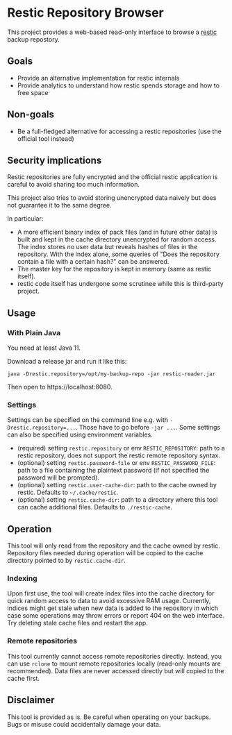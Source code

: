 # Restic Repository Browser

This project provides a web-based read-only interface to browse a [restic](https://restic.readthedocs.io) backup repostory.

## Goals

 * Provide an alternative implementation for restic internals
 * Provide analytics to understand how restic spends storage and how to free space

## Non-goals
 * Be a full-fledged alternative for accessing a restic repositories (use the official tool instead)

## Security implications

Restic repositories are fully encrypted and the official restic application is careful to avoid sharing too
much information.

This project also tries to avoid storing unencrypted data naively but does not guarantee it to the
same degree.

In particular:
 * A more efficient binary index of pack files (and in future other data) is built and kept in the cache
   directory unencrypted for random access. The index stores no user data but reveals hashes of files in the
   repository. With the index alone, some queries of "Does the repository contain a file with a certain hash?"
   can be answered.
 * The master key for the repository is kept in memory (same as restic itself).
 * restic code itself has undergone some scrutinee while this is third-party project.

## Usage

### With Plain Java

You need at least Java 11.

Download a release jar and run it like this:

```
java -Drestic.repository=/opt/my-backup-repo -jar restic-reader.jar
```

Then open to https://localhost:8080.

### Settings

Settings can be specified on the command line e.g. with `-Drestic.repository=...`. Those have to go before `-jar ...`.
Some settings can also be specified using environment variables.

 * (required) setting `restic.repository` or env `RESTIC_REPOSITORY`: path to a restic repository, does not support
   the restic remote repository syntax.
 * (optional) setting `restic.password-file` or env `RESTIC_PASSWORD_FILE`: path to a file containing the plaintext password
   (if not specified the password will be prompted).
 * (optional) setting `restic.user-cache-dir`: path to the cache owned by restic. Defaults to `~/.cache/restic`.
 * (optional) setting `restic.cache-dir`: path to a directory where this tool can cache additional files. Defaults
   to `./restic-cache`.

## Operation

This tool will only read from the repository and the cache owned by restic. Repository files needed during operation will
be copied to the cache directory pointed to by `restic.cache-dir`.

### Indexing

Upon first use, the tool will create index files into the cache directory for quick random access to data
to avoid excessive RAM usage. Currently, indices might get stale when new data is added to the repository
in which case some operations may throw errors or report 404 on the web interface. Try deleting stale cache
files and restart the app.

### Remote repositories

This tool currently cannot access remote repositories directly. Instead, you can use `rclone` to mount remote
repositories locally (read-only mounts are recommended). Data files are never accessed directly but will copied
to the cache first.

## Disclaimer

This tool is provided as is. Be careful when operating on your backups. Bugs or misuse could accidentally damage
your data.